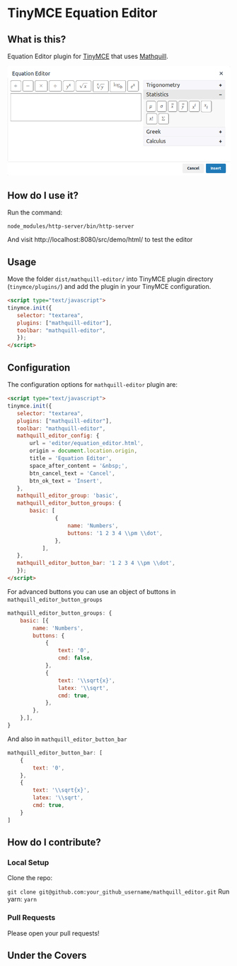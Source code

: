 # TinyMCE Equation Editor

## What is this?

Equation Editor plugin for [TinyMCE](http://www.tinymce.com/) that uses [Mathquill](https://github.com/mathquill/mathquill).

![Screenshot](screenshot.png)


## How do I use it?
Run the command:

```
node_modules/http-server/bin/http-server
```
And visit http://localhost:8080/src/demo/html/ to test the editor

## Usage
Move the folder `dist/mathquill-editor/` into TinyMCE plugin directory (`tinymce/plugins/`) and add the plugin in your TinyMCE configuration.

 ```html
<script type="text/javascript">
tinymce.init({
	selector: "textarea",
	plugins: ["mathquill-editor"],
	toolbar: "mathquill-editor",
	});
</script>
```

## Configuration
The configuration options for `mathquill-editor` plugin are:

 ```html
<script type="text/javascript">
tinymce.init({
	selector: "textarea",
	plugins: ["mathquill-editor"],
    toolbar: "mathquill-editor",
    mathquill_editor_config: {
        url = 'editor/equation_editor.html',
        origin = document.location.origin,
        title = 'Equation Editor',
        space_after_content = '&nbsp;',
        btn_cancel_text = 'Cancel',
        btn_ok_text = 'Insert',
    },
    mathquill_editor_group: 'basic',
    mathquill_editor_button_groups: {
        basic: [
                {
                    name: 'Numbers',
                    buttons: '1 2 3 4 \\pm \\dot',
                },
            ],
    },
    mathquill_editor_button_bar: '1 2 3 4 \\pm \\dot',
	});
</script>
```

For advanced buttons you can use an object of buttons in `mathquill_editor_button_groups`
```js
mathquill_editor_button_groups: {
    basic: [{
        name: 'Numbers',
        buttons: {
            {
                text: '0',
                cmd: false,
            },
            {
                text: '\\sqrt{x}',
                latex: '\\sqrt',
                cmd: true,
            },
        },
    },],
}
```
And also in `mathquill_editor_button_bar`
```js
mathquill_editor_button_bar: [
    {
        text: '0',
    },
    {
        text: '\\sqrt{x}',
        latex: '\\sqrt',
        cmd: true,
    }
]
```

## How do I contribute?


### Local Setup

Clone the repo:

`git clone git@github.com:your_github_username/mathquill_editor.git`
Run yarn: `yarn`


### Pull Requests

Please open your pull requests!

## Under the Covers